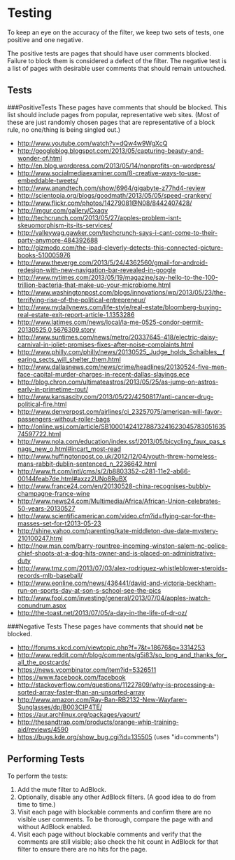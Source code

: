 Testing
===
To keep an eye on the accuracy of the filter, we keep two sets of tests, one positive and one negative.

The positive tests are pages that should have user comments blocked. Failure to block them is considered a defect of the filter. The negative test is a list of pages with desirable user comments that should remain untouched.

Tests
---

###PositiveTests
These pages have comments that should be blocked. This list should include pages from popular, representative web sites. (Most of these are just randomly chosen pages that are representative of a block rule, no one/thing is being singled out.)


* http://www.youtube.com/watch?v=dQw4w9WgXcQ
* http://googleblog.blogspot.com/2013/05/capturing-beauty-and-wonder-of.html
* http://en.blog.wordpress.com/2013/05/14/nonprofits-on-wordpress/
* http://www.socialmediaexaminer.com/8-creative-ways-to-use-embeddable-tweets/
* http://www.anandtech.com/show/6964/gigabyte-z77hd4-review
* http://scientopia.org/blogs/goodmath/2013/05/05/speed-crankery/
* http://www.flickr.com/photos/14279081@N08/8442407428/
* http://imgur.com/gallery/Cxagv
* http://techcrunch.com/2013/05/27/apples-problem-isnt-skeuomorphism-its-its-services/
* http://valleywag.gawker.com/techcrunch-says-i-cant-come-to-their-party-anymore-484392688
* http://gizmodo.com/the-ipad-cleverly-detects-this-connected-picture-books-510005976
* http://www.theverge.com/2013/5/24/4362560/gmail-for-android-redesign-with-new-navigation-bar-revealed-in-google
* http://www.nytimes.com/2013/05/19/magazine/say-hello-to-the-100-trillion-bacteria-that-make-up-your-microbiome.html
* http://www.washingtonpost.com/blogs/innovations/wp/2013/05/23/the-terrifying-rise-of-the-political-entrepreneur/
* http://www.nydailynews.com/life-style/real-estate/bloomberg-buying-real-estate-exit-report-article-1.1353286
* http://www.latimes.com/news/local/la-me-0525-condor-permit-20130525,0,5676309.story
* http://www.suntimes.com/news/metro/20337645-418/electric-daisy-carnival-in-joliet-promises-fixes-after-noise-complaints.html
* http://www.philly.com/philly/news/20130525_Judge_holds_Schaibles__fearing_sects_will_shelter_them.html
* http://www.dallasnews.com/news/crime/headlines/20130524-five-men-face-capital-murder-charges-in-recent-dallas-slayings.ece
* http://blog.chron.com/ultimateastros/2013/05/25/as-jump-on-astros-early-in-primetime-rout/
* http://www.kansascity.com/2013/05/22/4250817/anti-cancer-drug-political-fire.html
* http://www.denverpost.com/airlines/ci_23257075/american-will-favor-passengers-without-roller-bags
* http://online.wsj.com/article/SB10001424127887324162304578305163574597722.html
* http://www.nola.com/education/index.ssf/2013/05/bicycling_faux_pas_snags_new_o.html#incart_most-read
* http://www.huffingtonpost.co.uk/2012/12/04/youth-threw-homeless-mans-rabbit-dublin-sentenced_n_2236642.html
* http://www.ft.com/intl/cms/s/2/b8803352-c281-11e2-ab66-00144feab7de.html#axzz2UNo8RuBX
* http://www.france24.com/en/20130528-china-recognises-bubbly-champagne-france-wine
* http://www.news24.com/Multimedia/Africa/African-Union-celebrates-50-years-20130527
* http://www.scientificamerican.com/video.cfm?id=flying-car-for-the-masses-set-for-t2013-05-23
* http://shine.yahoo.com/parenting/kate-middleton-due-date-mystery-210100247.html
* http://now.msn.com/barry-rountree-incoming-winston-salem-nc-police-chief-shoots-at-a-dog-hits-owner-and-is-placed-on-administrative-duty
* http://www.tmz.com/2013/07/03/alex-rodriguez-whistleblower-steroids-records-mlb-baseball/
* http://www.eonline.com/news/436441/david-and-victoria-beckham-run-on-sports-day-at-son-s-school-see-the-pics
* http://www.fool.com/investing/general/2013/07/04/apples-iwatch-conundrum.aspx
* http://the-toast.net/2013/07/05/a-day-in-the-life-of-dr-oz/

###Negative Tests
These pages have comments that should **not** be blocked.

* http://forums.xkcd.com/viewtopic.php?f=7&t=18676&p=3314253
* http://www.reddit.com/r/blog/comments/g5i83/so_long_and_thanks_for_all_the_postcards/
* https://news.ycombinator.com/item?id=5326511
* https://www.facebook.com/facebook
* http://stackoverflow.com/questions/11227809/why-is-processing-a-sorted-array-faster-than-an-unsorted-array
* http://www.amazon.com/Ray-Ban-RB2132-New-Wayfarer-Sunglasses/dp/B003CIP4TE/
* https://aur.archlinux.org/packages/yaourt/
* http://thesandtrap.com/products/orange-whip-training-aid/reviews/4590
* https://bugs.kde.org/show_bug.cgi?id=135505 (uses "id=comments")

Performing Tests
---
To perform the tests:

1. Add the mute filter to AdBlock.
2. Optionally, disable any other AdBlock filters. (A good idea to do from time to time.)
3. Visit each page with blockable comments and confirm there are no visible user comments. To be thorough, compare the page with and without AdBlock enabled.
4. Visit each page without blockable comments and verify that the comments are still visible; also check the hit count in AdBlock for that filter to ensure there are no hits for the page.
